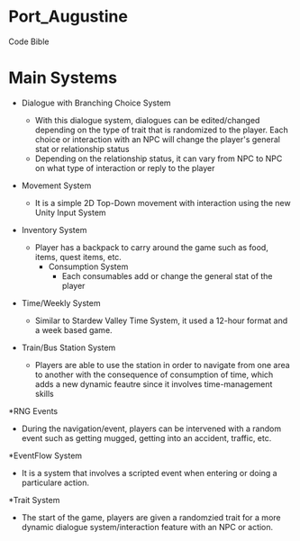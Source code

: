 # Port_Augustine

Code Bible

# Main Systems #
* Dialogue with Branching Choice System
  * With this dialogue system, dialogues can be edited/changed depending on the type of trait that is randomized to the player. Each choice or interaction with an NPC will change the player's general stat or relationship status
  * Depending on the relationship status, it can vary from NPC to NPC on what type of interaction or reply to the player

* Movement System 
  * It is a simple 2D Top-Down movement with interaction using the new Unity Input System

* Inventory System 
  * Player has a backpack to carry around the game such as food, items, quest items, etc. 
    * Consumption System
      * Each consumables add or change the general stat of the player

* Time/Weekly System
  * Similar to Stardew Valley Time System, it used a 12-hour format and a week based game.

* Train/Bus Station System
  * Players are able to use the station in order to navigate from one area to another with the consequence of consumption of time, which adds a new dynamic feautre since it involves time-management skills

*RNG Events
 * During the navigation/event, players can be intervened with a random event such as getting mugged, getting into an accident, traffic, etc.

*EventFlow System
 * It is a system that involves a scripted event when entering or doing a particulare action. 

*Trait System
 * The start of the game, players are given a randomzied trait for a more dynamic dialogue system/interaction feature with an NPC or action.
